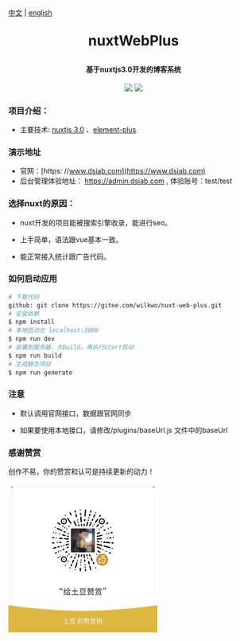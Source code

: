 
<div><a href="https://gitee.com/wilkwo/nuxt-web/blob/master/README.md">中文</a>  |  <a href="https://gitee.com/wilkwo/nuxt-web/blob/master/README.en.md">english</a></div>

<h1 align="center" style="margin: 30px 0 30px; font-weight: bold;">nuxtWebPlus</h1>
<h4 align="center">基于nuxtjs3.0开发的博客系统</h4>
<p align="center">
	<a href="https://gitee.com/wilkwo/nuxt-web.git"><img src="https://gitee.com/wilkwo/nuxt-web/badge/star.svg?theme=dark"></a>
	<a href="https://gitee.com/wilkwo/nuxt-web.git"><img src="https://gitee.com/wilkwo/nuxt-web/badge/fork.svg?theme=dark"></a>
</p>


### 项目介绍：

- 主要技术: [nuxtjs 3.0](https://nuxt.com/docs/getting-started/introduction) 、[element-plus](https://element-plus.gitee.io/zh-CN/)

### 演示地址


- 官网：[https: //www.dsiab.com](https://www.dsiab.com)
- 后台管理体验地址： https://admin.dsiab.com , 体验账号：test/test




### 选择nuxt的原因：

- nuxt开发的项目能被搜索引擎收录，能进行seo。

- 上手简单，语法跟vue基本一致。

- 能正常接入统计跟广告代码。

### 如何启动应用

```bash
# 下载代码
github: git clone https://gitee.com/wilkwo/nuxt-web-plus.git
# 安装依赖
$ npm install
# 本地启动在 localhost:3000
$ npm run dev
# 部署到服务器，先build，再执行start启动
$ npm run build
# 生成静态项目
$ npm run generate
```
### 注意
- 默认调用官网接口，数据跟官网同步
  
- 如果要使用本地接口，请修改/plugins/baseUrl.js 文件中的baseUrl

### 感谢赞赏

创作不易，你的赞赏和认可是持续更新的动力！

<img src="./assets/img/zanshan.jpeg" alt="赞赏" width="300px" />



